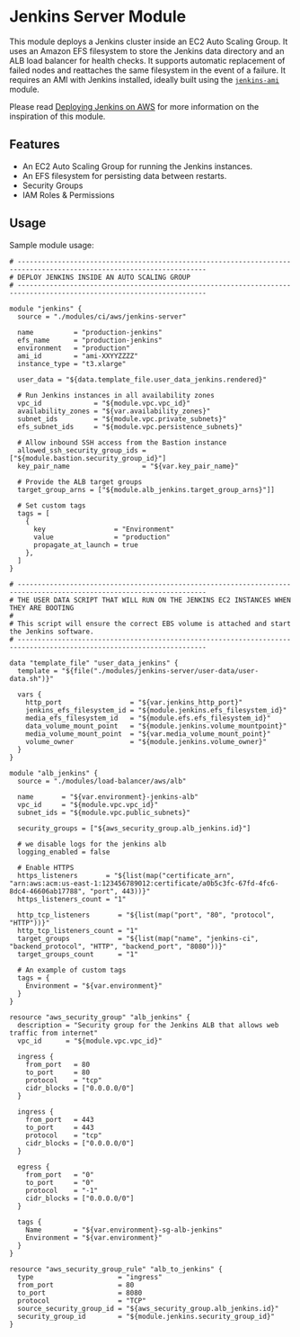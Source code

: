 # Jenkins Server Module

This module deploys a Jenkins cluster inside an EC2 Auto Scaling Group. It uses an Amazon EFS filesystem to store
the Jenkins data directory and an ALB load balancer for health checks. It supports automatic replacement of failed
nodes and reattaches the same filesystem in the event of a failure. It requires an AMI with Jenkins installed,
ideally built using the [`jenkins-ami`](../jenkins-ami/README.md) module.

Please read [Deploying Jenkins on AWS](https://docs.aws.amazon.com/aws-technical-content/latest/jenkins-on-aws/deploying-jenkins-on-aws.html)
for more information on the inspiration of this module.

## Features

 * An EC2 Auto Scaling Group for running the Jenkins instances.
 * An EFS filesystem for persisting data between restarts.
 * Security Groups
 * IAM Roles & Permissions

## Usage

Sample module usage:

```hcl
# ---------------------------------------------------------------------------------------------------------------------
# DEPLOY JENKINS INSIDE AN AUTO SCALING GROUP
# ---------------------------------------------------------------------------------------------------------------------

module "jenkins" {
  source = "./modules/ci/aws/jenkins-server"

  name          = "production-jenkins"
  efs_name      = "production-jenkins"
  environment   = "production"
  ami_id        = "ami-XXYYZZZZ"
  instance_type = "t3.xlarge"

  user_data = "${data.template_file.user_data_jenkins.rendered}"

  # Run Jenkins instances in all availability zones
  vpc_id             = "${module.vpc.vpc_id}"
  availability_zones = "${var.availability_zones}"
  subnet_ids         = "${module.vpc.private_subnets}"
  efs_subnet_ids     = "${module.vpc.persistence_subnets}"

  # Allow inbound SSH access from the Bastion instance
  allowed_ssh_security_group_ids = ["${module.bastion.security_group_id}"]
  key_pair_name                  = "${var.key_pair_name}"

  # Provide the ALB target groups
  target_group_arns = ["${module.alb_jenkins.target_group_arns}"]]

  # Set custom tags
  tags = [
    {
      key                 = "Environment"
      value               = "production"
      propagate_at_launch = true
    },
  ]
}

# ---------------------------------------------------------------------------------------------------------------------
# THE USER DATA SCRIPT THAT WILL RUN ON THE JENKINS EC2 INSTANCES WHEN THEY ARE BOOTING
#
# This script will ensure the correct EBS volume is attached and start the Jenkins software.
# ---------------------------------------------------------------------------------------------------------------------

data "template_file" "user_data_jenkins" {
  template = "${file("./modules/jenkins-server/user-data/user-data.sh")}"

  vars {
    http_port                 = "${var.jenkins_http_port}"
    jenkins_efs_filesystem_id = "${module.jenkins.efs_filesystem_id}"
    media_efs_filesystem_id   = "${module.efs.efs_filesystem_id}"
    data_volume_mount_point   = "${module.jenkins.volume_mountpoint}"
    media_volume_mount_point  = "${var.media_volume_mount_point}"
    volume_owner              = "${module.jenkins.volume_owner}"
  }
}

module "alb_jenkins" {
  source = "./modules/load-balancer/aws/alb"

  name       = "${var.environment}-jenkins-alb"
  vpc_id     = "${module.vpc.vpc_id}"
  subnet_ids = "${module.vpc.public_subnets}"

  security_groups = ["${aws_security_group.alb_jenkins.id}"]

  # we disable logs for the jenkins alb
  logging_enabled = false

  # Enable HTTPS
  https_listeners       = "${list(map("certificate_arn", "arn:aws:acm:us-east-1:123456789012:certificate/a0b5c3fc-67fd-4fc6-8dc4-46606ab17788", "port", 443))}"
  https_listeners_count = "1"

  http_tcp_listeners       = "${list(map("port", "80", "protocol", "HTTP"))}"
  http_tcp_listeners_count = "1"
  target_groups            = "${list(map("name", "jenkins-ci", "backend_protocol", "HTTP", "backend_port", "8080"))}"
  target_groups_count      = "1"

  # An example of custom tags
  tags = {
    Environment = "${var.environment}"
  }
}

resource "aws_security_group" "alb_jenkins" {
  description = "Security group for the Jenkins ALB that allows web traffic from internet"
  vpc_id      = "${module.vpc.vpc_id}"

  ingress {
    from_port   = 80
    to_port     = 80
    protocol    = "tcp"
    cidr_blocks = ["0.0.0.0/0"]
  }

  ingress {
    from_port   = 443
    to_port     = 443
    protocol    = "tcp"
    cidr_blocks = ["0.0.0.0/0"]
  }

  egress {
    from_port   = "0"
    to_port     = "0"
    protocol    = "-1"
    cidr_blocks = ["0.0.0.0/0"]
  }

  tags {
    Name        = "${var.environment}-sg-alb-jenkins"
    Environment = "${var.environment}"
  }
}

resource "aws_security_group_rule" "alb_to_jenkins" {
  type                     = "ingress"
  from_port                = 80
  to_port                  = 8080
  protocol                 = "TCP"
  source_security_group_id = "${aws_security_group.alb_jenkins.id}"
  security_group_id        = "${module.jenkins.security_group_id}"
}
```

